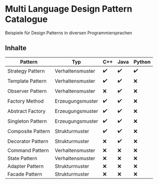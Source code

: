 # Multi Language Design Pattern Catalogue
Beispiele für Design Patterns in diversen Programmiersprachen

## Inhalte
| Pattern | Typ | C++ | Java | Python |
| ------ | ------ | ------ | ------ | ------ |
| Strategy Pattern | Verhaltensmuster | ✔️ | ✔️ | ✔️ |
| Template Pattern | Verhaltensmuster | ✔️ | ✔️ | ❌ |
| Observer Pattern | Verhaltensmuster | ❌ | ✔️ | ❌ |
| Factory Method | Erzeugungsmuster | ✔️ | ✔️ | ❌ |
| Abstract Factory | Erzeugungsmuster | ✔️ | ✔️ | ❌ |
| Singleton Pattern | Erzeugungsmuster | ✔️ | ✔️ | ❌ |
| Composite Pattern | Strukturmuster | ✔️ | ✔️ | ❌ |
| Decorator Pattern | Strukturmuster | ❌ | ✔️ | ❌ |
| Command Pattern | Verhaltensmuster | ❌ | ❌ | ❌ |
| State Pattern | Verhaltensmuster | ❌ | ❌ | ❌ |
| Adapter Pattern | Strukturmuster | ❌ | ❌ | ❌ |
| Facade Pattern | Strukturmuster | ❌ | ❌ | ❌ |
